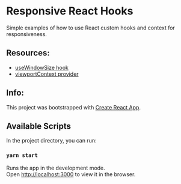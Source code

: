 # Responsive React Hooks

Simple examples of how to use React custom hooks and context for responsiveness. 

## Resources:

- [useWindowSize hook](https://usehooks.com/useWindowSize/)
- [viewportContext provider](https://blog.logrocket.com/developing-responsive-layouts-with-react-hooks/)


## Info:
This project was bootstrapped with [Create React App](https://github.com/facebook/create-react-app).

## Available Scripts

In the project directory, you can run:

### `yarn start`

Runs the app in the development mode.\
Open [http://localhost:3000](http://localhost:3000) to view it in the browser.